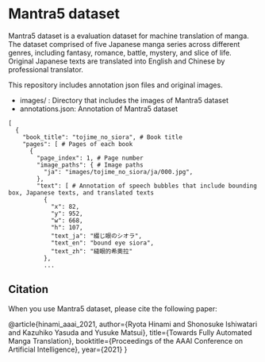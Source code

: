 # Mantra5 dataset
Mantra5 dataset is a evaluation dataset for machine translation of manga.
The dataset comprised of five Japanese manga series across different genres, including fantasy, romance, battle, mystery, and slice of life.
Original Japanese texts are translated into English and Chinese by professional translator.

This repository includes annotation json files and original images.

- images/ : Directory that includes the images of Mantra5 dataset
- annotations.json: Annotation of Mantra5 dataset
```
[
  {
    "book_title": "tojime_no_siora", # Book title
    "pages": [ # Pages of each book
      {
        "page_index": 1, # Page number
        "image_paths": { # Image paths
          "ja": "images/tojime_no_siora/ja/000.jpg",
        },
        "text": [ # Annotation of speech bubbles that include bounding box, Japanese texts, and translated texts
          {
            "x": 82,
            "y": 952,
            "w": 668,
            "h": 107,
            "text_ja": "綴じ眼のシオラ",
            "text_en": "bound eye siora",
            "text_zh": "縫眼的希奧拉"
          },
          ...
```


## Citation
When you use Mantra5 dataset, please cite the following paper:

@article{hinami_aaai_2021,
    author={Ryota Hinami and Shonosuke Ishiwatari and Kazuhiko Yasuda and Yusuke Matsui},
    title={Towards Fully Automated Manga Translation},
    booktitle={Proceedings of the AAAI Conference on Artificial Intelligence},
    year={2021}
}


